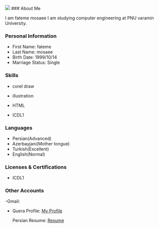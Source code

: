 <img src="https://avatars2.githubusercontent.com/u/72305540?s=400&u=b1bac51ab80cdc6a08775674a4198772a91eaf70&v=4"/>
### About Me

I am fateme mosaee
I am studying computer engineering at PNU varamin University.

### Personal Information

- First Name: fateme
- Last Name: mosaee
- Birth Date: 1999/10/14
- Marriage Status: Single

### Skills

+ corel draw

+ illustration

+ HTML

+ ICDL1

### Languages

- Persian(Advanced)
- Azerbayjani(Mother tongue)
- Turkish(Excellent)
- English(Normal)


### Licenses & Certifications

- ICDL1 

### Other Accounts
 -Gmail: <a href="https://fatememosaee@gmail.com"></a>
- Quera Profile: <a href="https://quera.ir/profile/fatememosaee">My Profile</a>

  Persian Resume: <a href="https://fatememosaee.github.io/Resume.fa/"> Resume </a>
